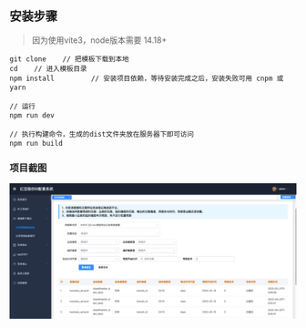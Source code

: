 ## 安装步骤
> 因为使用vite3，node版本需要 14.18+

```
git clone    // 把模板下载到本地
cd    // 进入模板目录
npm install         // 安装项目依赖，等待安装完成之后，安装失败可用 cnpm 或 yarn

// 运行
npm run dev

// 执行构建命令，生成的dist文件夹放在服务器下即可访问
npm run build
```
### 项目截图
![图片描述](系统截图1.png)
